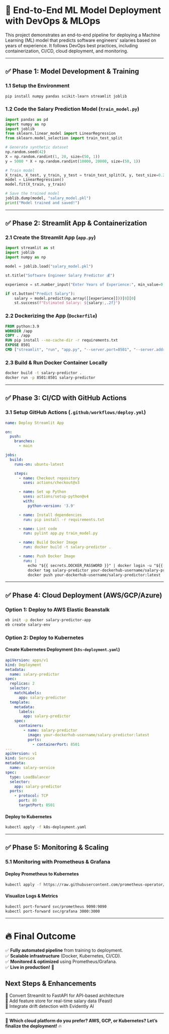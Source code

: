 # 🚀 End-to-End ML Model Deployment with DevOps & MLOps

This project demonstrates an end-to-end pipeline for deploying a Machine Learning (ML) model that predicts software engineers' salaries based on years of experience. It follows DevOps best practices, including containerization, CI/CD, cloud deployment, and monitoring.

---

## **✅ Phase 1: Model Development & Training**  

### **1.1 Setup the Environment**
```bash
pip install numpy pandas scikit-learn streamlit joblib
```

### **1.2 Code the Salary Prediction Model (`train_model.py`)**  
```python
import pandas as pd
import numpy as np
import joblib
from sklearn.linear_model import LinearRegression
from sklearn.model_selection import train_test_split

# Generate synthetic dataset
np.random.seed(42)
X = np.random.randint(1, 20, size=(50, 1))
y = 5000 * X + np.random.randint(10000, 20000, size=(50, 1))

# Train model
X_train, X_test, y_train, y_test = train_test_split(X, y, test_size=0.2, random_state=42)
model = LinearRegression()
model.fit(X_train, y_train)

# Save the trained model
joblib.dump(model, "salary_model.pkl")
print("Model trained and saved!")
```

---

## **✅ Phase 2: Streamlit App & Containerization**  

### **2.1 Create the Streamlit App (`app.py`)**  
```python
import streamlit as st
import joblib
import numpy as np

model = joblib.load("salary_model.pkl")

st.title("Software Engineer Salary Predictor 💰")

experience = st.number_input("Enter Years of Experience:", min_value=0, max_value=50, step=1)

if st.button("Predict Salary"):
    salary = model.predict(np.array([[experience]]))[0][0]
    st.success(f"Estimated Salary: ${salary:,.2f}")
```

### **2.2 Dockerizing the App (`Dockerfile`)**  
```dockerfile
FROM python:3.9
WORKDIR /app
COPY . /app
RUN pip install --no-cache-dir -r requirements.txt
EXPOSE 8501
CMD ["streamlit", "run", "app.py", "--server.port=8501", "--server.address=0.0.0.0"]
```

### **2.3 Build & Run Docker Container Locally**  
```bash
docker build -t salary-predictor .
docker run -p 8501:8501 salary-predictor
```

---

## **✅ Phase 3: CI/CD with GitHub Actions**  

### **3.1 Setup GitHub Actions (`.github/workflows/deploy.yml`)**  
```yaml
name: Deploy Streamlit App

on:
  push:
    branches:
      - main

jobs:
  build:
    runs-on: ubuntu-latest

    steps:
      - name: Checkout repository
        uses: actions/checkout@v3

      - name: Set up Python
        uses: actions/setup-python@v4
        with:
          python-version: '3.9'

      - name: Install dependencies
        run: pip install -r requirements.txt

      - name: Lint code
        run: pylint app.py train_model.py

      - name: Build Docker Image
        run: docker build -t salary-predictor .

      - name: Push Docker Image
        run: |
          echo "${{ secrets.DOCKER_PASSWORD }}" | docker login -u "${{ secrets.DOCKER_USERNAME }}" --password-stdin
          docker tag salary-predictor your-dockerhub-username/salary-predictor:latest
          docker push your-dockerhub-username/salary-predictor:latest
```

---

## **✅ Phase 4: Cloud Deployment (AWS/GCP/Azure)**  

### **Option 1: Deploy to AWS Elastic Beanstalk**
```bash
eb init -p docker salary-predictor-app
eb create salary-env
```

### **Option 2: Deploy to Kubernetes**  
#### **Create Kubernetes Deployment (`k8s-deployment.yaml`)**  
```yaml
apiVersion: apps/v1
kind: Deployment
metadata:
  name: salary-predictor
spec:
  replicas: 2
  selector:
    matchLabels:
      app: salary-predictor
  template:
    metadata:
      labels:
        app: salary-predictor
    spec:
      containers:
        - name: salary-predictor
          image: your-dockerhub-username/salary-predictor:latest
          ports:
            - containerPort: 8501
---
apiVersion: v1
kind: Service
metadata:
  name: salary-service
spec:
  type: LoadBalancer
  selector:
    app: salary-predictor
  ports:
    - protocol: TCP
      port: 80
      targetPort: 8501
```

#### **Deploy to Kubernetes**
```bash
kubectl apply -f k8s-deployment.yaml
```

---

## **✅ Phase 5: Monitoring & Scaling**  

### **5.1 Monitoring with Prometheus & Grafana**  
#### **Deploy Prometheus to Kubernetes**
```bash
kubectl apply -f https://raw.githubusercontent.com/prometheus-operator/kube-prometheus/main/manifests/setup/
```

#### **Visualize Logs & Metrics**
```bash
kubectl port-forward svc/prometheus 9090:9090
kubectl port-forward svc/grafana 3000:3000
```

---

# **🔥 Final Outcome**  
✅ **Fully automated pipeline** from training to deployment.  
✅ **Scalable infrastructure** (Docker, Kubernetes, CI/CD).  
✅ **Monitored & optimized** using Prometheus/Grafana.  
✅ **Live in production!** 🚀  

## **Next Steps & Enhancements**
🔹 Convert Streamlit to FastAPI for API-based architecture  
🔹 Add feature store for real-time salary data (Feast)  
🔹 Integrate drift detection with Evidently AI  

---

🚀 **Which cloud platform do you prefer? AWS, GCP, or Kubernetes? Let’s finalize the deployment!** 🔥

